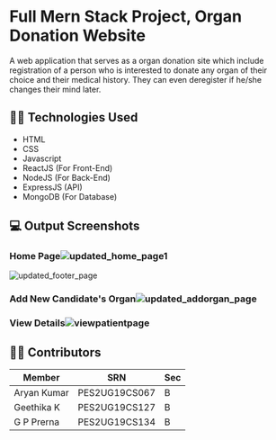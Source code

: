 # Full Mern Stack Project, Organ Donation Website
A web application that serves as a organ donation site which include registration of a person who is interested to donate any organ of their choice and their medical history. They can even deregister if he/she changes their mind later.

## 👩‍💻 Technologies Used
  - HTML
  - CSS
  - Javascript
  - ReactJS (For Front-End)
  - NodeJS (For Back-End)
  - ExpressJS (API)
  - MongoDB (For Database)
  
 ## 💻 Output Screenshots
 
 ### Home Page![updated_home_page1](https://user-images.githubusercontent.com/57717976/180854330-47aab614-1b40-4b67-9f40-cde07fa0ccb4.jpg)
 
![updated_footer_page](https://user-images.githubusercontent.com/57717976/180853937-b33d8939-6624-4dcd-a65c-dd62813da87c.jpg)


 ### Add New Candidate's Organ![updated_addorgan_page](https://user-images.githubusercontent.com/57717976/180853921-7ee40b54-0c9c-43cd-8316-a387e3debba2.jpg)

 
 ### View Details![viewpatientpage](https://user-images.githubusercontent.com/57717976/180853959-3405cbeb-cf52-4b32-a8fa-053f492758ea.jpg)


## 👨‍💻 Contributors
Member | SRN | Sec 
--- | --- | ---
Aryan Kumar | PES2UG19CS067 | B
Geethika K | PES2UG19CS127 | B<br>
G P Prerna | PES2UG19CS134 | B
